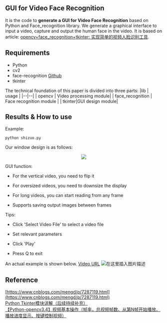 ## GUI for Video Face Recognition
It is the code to **generate a GUI for Video Face Recognition** based on Python and Face_recognition library. We generate a graphical interface to input a video, capture and output the human face in the video. It is based on article: [opencv+face_recognition+tkinter: 实现简单的视频人脸识别工具](https:). 

## Requirements
* Python 
* cv2 
* face-recognition [Github](https://github.com/ageitgey/face_recognition/blob/master/examples/facerec_from_webcam_faster.py)
* tkinter


The technical foundation of this paper is divided into three parts:
|lib  | usage |
|--|--|
| opencv | Video processing module|
| face_recognition | Face recognition module |
| tkinter|GUI design module|

## Results & How to use
Example:
```
python shizuo.py
```

Our window design is as follows:
<div align='center'>
<img src='https://img-blog.csdnimg.cn/20200603002715240.png'>
</div>

GUI function:

* For the vertical video, you need to flip it

* For oversized videos, you need to downsize the display

* For long videos, you can start reading from any frame

* Supports saving output images between frames

Tips:

- Click 'Select Video File' to select a video file

- Set relevant parameters

- Click 'Play'

- Press Q to exit

An actual example is shown below. [Video URL](https://www.bilibili.com/video/BV1cx411p7Lc?t=67)
![在这里插入图片描述](https://img-blog.csdnimg.cn/20200603163315833.gif#pic_center)

## Reference
[https://www.cnblogs.com/mengd/p/7287119.html](https://www.cnblogs.com/mengd/p/7287119.html)<br>
[Python Tkinter模块详解（后续持续补充）](https://blog.csdn.net/qq_42778168/article/details/97137618#Checkbutton%20%E5%A4%9A%E9%80%89%E6%A1%86%2FRadiobotton%20%E5%8D%95%E9%80%89%E6%A1%86)<br>
[【Python-opencv3.4】视频基本操作（帧率，总视频帧数、从第N帧开始播放、播放进度显示、按键控制视频）](https://blog.csdn.net/imwaters/article/details/90707336)
